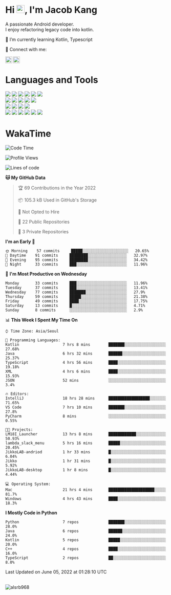 # Hi <img src="https://media.giphy.com/media/hvRJCLFzcasrR4ia7z/giphy.gif" width="25px">, I'm Jacob Kang
A passionate Android developer.
</br>
I enjoy refactoring legacy code into kotlin.

🌱 I’m currently learning Kotlin, Typescript

🤝 Connect with me:

<a href="https://www.linkedin.com/in/minkyu-kang-b7477b1b2/"><img align="left" src="https://raw.githubusercontent.com/yushi1007/yushi1007/main/images/linkedin.svg" alt="Minkyu Kang | LinkedIn" width="21px"/></a>
<a href="https://www.instagram.com/_jacob_kang/"><img align="left" src="https://raw.githubusercontent.com/yushi1007/yushi1007/main/images/instagram.svg" alt="Jacob Kang | Instagram" width="21px"/></a>

</br>

# Languages and Tools

<div align="left">
<img src="https://img.shields.io/badge/java-007396?logo=java&logoColor=white"/>
<img src="https://img.shields.io/badge/kotlin-7F52FF?logo=kotlin&logoColor=white"/>
<img src="https://img.shields.io/badge/python-3776AB?logo=python&logoColor=white"/>
<img src="https://img.shields.io/badge/bash shell-4EAA25?logo=gnubash&logoColor=white"/>
<img src="https://img.shields.io/badge/c-A8B9CC?logo=c&logoColor=white"/>
<img src="https://img.shields.io/badge/c++-00599C?logo=c%2b%2b&logoColor=white"/>
</div>
<div align="left">
<img src="https://img.shields.io/badge/git-F05032?logo=git&logoColor=white"/>
<img src="https://img.shields.io/badge/github-181717?logo=github&logoColor=white"/>
<img src="https://img.shields.io/badge/mysql-4479A1?logo=mysql&logoColor=white"/>
<img src="https://img.shields.io/badge/sqlite-003B57?logo=sqlite&logoColor=white"/>
<img src="https://img.shields.io/badge/amazon AWS-232F3E?logo=amazonaws&logoColor=white"/>
</div>
<div align="left">
<img src="https://img.shields.io/badge/android-3DDC84?logo=android&logoColor=white"/>
<img src="https://img.shields.io/badge/linux-FCC624?logo=linux&logoColor=white"/>
<img src="https://img.shields.io/badge/flask-000000?logo=flask&logoColor=white"/>
<img src="https://img.shields.io/badge/arduino-00979D?logo=arduino&logoColor=white"/>
</div>
<div align="left">
<img src="https://img.shields.io/badge/slack-4A154B?logo=slack&logoColor=white"/>
<img src="https://img.shields.io/badge/notion-000000?logo=notion&logoColor=white"/>
<img src="https://img.shields.io/badge/jira-0052CC?logo=jira&logoColor=white"/>
<img src="https://img.shields.io/badge/postman-FF6C37?logo=postman&logoColor=white"/>
<img src="https://img.shields.io/badge/intellij-000000?logo=intellijidea&logoColor=white"/>
<img src="https://img.shields.io/badge/pycharm-000000?logo=pycharm&logoColor=white"/>
</div>

# WakaTime

<!--START_SECTION:waka-->
![Code Time](http://img.shields.io/badge/Code%20Time-0%20secs-blue)

![Profile Views](http://img.shields.io/badge/Profile%20Views-18-blue)

![Lines of code](https://img.shields.io/badge/From%20Hello%20World%20I%27ve%20Written-627%20Thousand%20lines%20of%20code-blue)

**🐱 My GitHub Data** 

> 🏆 69 Contributions in the Year 2022
 > 
> 📦 105.3 kB Used in GitHub's Storage 
 > 
> 🚫 Not Opted to Hire
 > 
> 📜 22 Public Repositories 
 > 
> 🔑 3 Private Repositories  
 > 
**I'm an Early 🐤** 

```text
🌞 Morning    57 commits     █████░░░░░░░░░░░░░░░░░░░░   20.65% 
🌆 Daytime    91 commits     ████████░░░░░░░░░░░░░░░░░   32.97% 
🌃 Evening    95 commits     ████████░░░░░░░░░░░░░░░░░   34.42% 
🌙 Night      33 commits     ███░░░░░░░░░░░░░░░░░░░░░░   11.96%

```
📅 **I'm Most Productive on Wednesday** 

```text
Monday       33 commits     ███░░░░░░░░░░░░░░░░░░░░░░   11.96% 
Tuesday      37 commits     ███░░░░░░░░░░░░░░░░░░░░░░   13.41% 
Wednesday    77 commits     ███████░░░░░░░░░░░░░░░░░░   27.9% 
Thursday     59 commits     █████░░░░░░░░░░░░░░░░░░░░   21.38% 
Friday       49 commits     ████░░░░░░░░░░░░░░░░░░░░░   17.75% 
Saturday     13 commits     █░░░░░░░░░░░░░░░░░░░░░░░░   4.71% 
Sunday       8 commits      ░░░░░░░░░░░░░░░░░░░░░░░░░   2.9%

```


📊 **This Week I Spent My Time On** 

```text
⌚︎ Time Zone: Asia/Seoul

💬 Programming Languages: 
Kotlin                   7 hrs 8 mins        ███████░░░░░░░░░░░░░░░░░░   27.68% 
Java                     6 hrs 32 mins       ██████░░░░░░░░░░░░░░░░░░░   25.37% 
TypeScript               4 hrs 56 mins       ████░░░░░░░░░░░░░░░░░░░░░   19.18% 
XML                      4 hrs 6 mins        ████░░░░░░░░░░░░░░░░░░░░░   15.93% 
JSON                     52 mins             ░░░░░░░░░░░░░░░░░░░░░░░░░   3.4%

🔥 Editors: 
IntelliJ                 18 hrs 28 mins      ██████████████████░░░░░░░   71.65% 
VS Code                  7 hrs 10 mins       ███████░░░░░░░░░░░░░░░░░░   27.8% 
PyCharm                  8 mins              ░░░░░░░░░░░░░░░░░░░░░░░░░   0.55%

🐱‍💻 Projects: 
LM18I_Launcher           13 hrs 8 mins       ████████████░░░░░░░░░░░░░   50.93% 
lambda_slack_menu        5 hrs 16 mins       █████░░░░░░░░░░░░░░░░░░░░   20.45% 
JikkoLAB-andriod         1 hr 33 mins        █░░░░░░░░░░░░░░░░░░░░░░░░   6.04% 
Jikko                    1 hr 31 mins        █░░░░░░░░░░░░░░░░░░░░░░░░   5.92% 
JikkoLAB-desktop         1 hr 8 mins         █░░░░░░░░░░░░░░░░░░░░░░░░   4.44%

💻 Operating System: 
Mac                      21 hrs 4 mins       ████████████████████░░░░░   81.7% 
Windows                  4 hrs 43 mins       ████░░░░░░░░░░░░░░░░░░░░░   18.3%

```

**I Mostly Code in Python** 

```text
Python                   7 repos             ███████░░░░░░░░░░░░░░░░░░   28.0% 
Java                     6 repos             ██████░░░░░░░░░░░░░░░░░░░   24.0% 
Kotlin                   5 repos             █████░░░░░░░░░░░░░░░░░░░░   20.0% 
C++                      4 repos             ████░░░░░░░░░░░░░░░░░░░░░   16.0% 
TypeScript               2 repos             ██░░░░░░░░░░░░░░░░░░░░░░░   8.0%

```



 Last Updated on June 05, 2022 at 01:28:10 UTC
<!--END_SECTION:waka-->

</br>

<div align="left">
<img align="left" src="https://github-readme-stats.vercel.app/api/top-langs?username=alsrb968&show_icons=true&locale=en&layout=compact&theme=dark" alt="alsrb968" />
</div>
